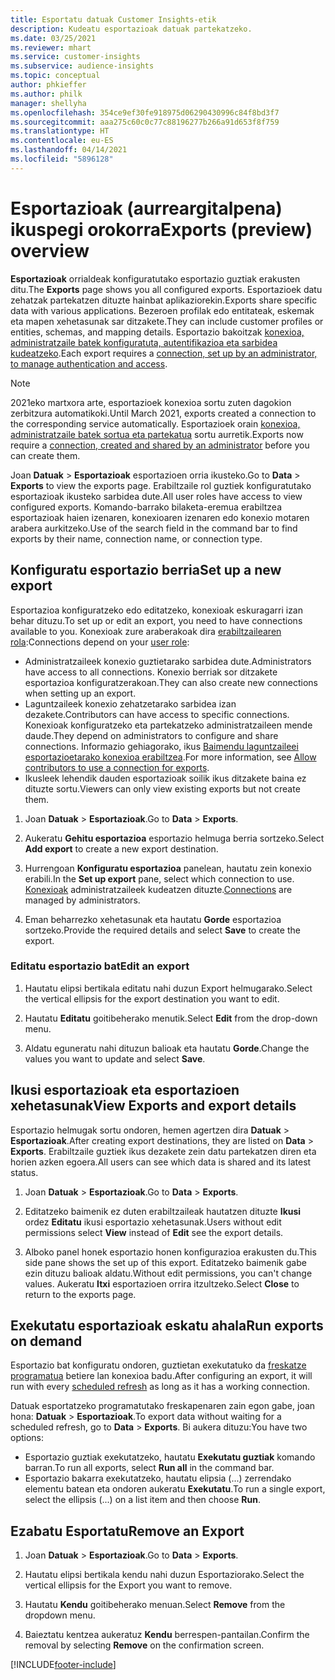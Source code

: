 ```yaml
---
title: Esportatu datuak Customer Insights-etik
description: Kudeatu esportazioak datuak partekatzeko.
ms.date: 03/25/2021
ms.reviewer: mhart
ms.service: customer-insights
ms.subservice: audience-insights
ms.topic: conceptual
author: phkieffer
ms.author: philk
manager: shellyha
ms.openlocfilehash: 354ce9ef30fe918975d06290430996c84f8bd3f7
ms.sourcegitcommit: aaa275c60c0c77c88196277b266a91d653f8f759
ms.translationtype: HT
ms.contentlocale: eu-ES
ms.lasthandoff: 04/14/2021
ms.locfileid: "5896128"
---
```

# <a name="exports-preview-overview"></a><span data-ttu-id="24a3f-103">Esportazioak (aurreargitalpena) ikuspegi orokorra</span><span class="sxs-lookup"><span data-stu-id="24a3f-103">Exports (preview) overview</span></span>

<span data-ttu-id="24a3f-104">**Esportazioak** orrialdeak konfiguratutako esportazio guztiak erakusten ditu.</span><span class="sxs-lookup"><span data-stu-id="24a3f-104">The **Exports** page shows you all configured exports.</span></span> <span data-ttu-id="24a3f-105">Esportazioek datu zehatzak partekatzen dituzte hainbat aplikaziorekin.</span><span class="sxs-lookup"><span data-stu-id="24a3f-105">Exports share specific data with various applications.</span></span> <span data-ttu-id="24a3f-106">Bezeroen profilak edo entitateak, eskemak eta mapen xehetasunak sar ditzakete.</span><span class="sxs-lookup"><span data-stu-id="24a3f-106">They can include customer profiles or entities, schemas, and mapping details.</span></span> <span data-ttu-id="24a3f-107">Esportazio bakoitzak [konexioa, administratzaile batek konfiguratuta, autentifikazioa eta sarbidea kudeatzeko](connections.md).</span><span class="sxs-lookup"><span data-stu-id="24a3f-107">Each export requires a [connection, set up by an administrator, to manage authentication and access](connections.md).</span></span>

> [!NOTE]
> <span data-ttu-id="24a3f-108">2021eko martxora arte, esportazioek konexioa sortu zuten dagokion zerbitzura automatikoki.</span><span class="sxs-lookup"><span data-stu-id="24a3f-108">Until March 2021, exports created a connection to the corresponding service automatically.</span></span> <span data-ttu-id="24a3f-109">Esportazioek orain [konexioa, administratzaile batek sortua eta partekatua](connections.md) sortu aurretik.</span><span class="sxs-lookup"><span data-stu-id="24a3f-109">Exports now require a [connection, created and shared by an administrator](connections.md) before you can create them.</span></span>

<span data-ttu-id="24a3f-110">Joan **Datuak** > **Esportazioak** esportazioen orria ikusteko.</span><span class="sxs-lookup"><span data-stu-id="24a3f-110">Go to **Data** > **Exports** to view the exports page.</span></span> <span data-ttu-id="24a3f-111">Erabiltzaile rol guztiek konfiguratutako esportazioak ikusteko sarbidea dute.</span><span class="sxs-lookup"><span data-stu-id="24a3f-111">All user roles have access to view configured exports.</span></span> <span data-ttu-id="24a3f-112">Komando-barrako bilaketa-eremua erabiltzea esportazioak haien izenaren, konexioaren izenaren edo konexio motaren arabera aurkitzeko.</span><span class="sxs-lookup"><span data-stu-id="24a3f-112">Use of the search field in the command bar to find exports by their name, connection name, or connection type.</span></span>

## <a name="set-up-a-new-export"></a><span data-ttu-id="24a3f-113">Konfiguratu esportazio berria</span><span class="sxs-lookup"><span data-stu-id="24a3f-113">Set up a new export</span></span>

<span data-ttu-id="24a3f-114">Esportazioa konfiguratzeko edo editatzeko, konexioak eskuragarri izan behar dituzu.</span><span class="sxs-lookup"><span data-stu-id="24a3f-114">To set up or edit an export, you need to have connections available to you.</span></span> <span data-ttu-id="24a3f-115">Konexioak zure araberakoak dira [erabiltzailearen rola](permissions.md):</span><span class="sxs-lookup"><span data-stu-id="24a3f-115">Connections depend on your [user role](permissions.md):</span></span>
- <span data-ttu-id="24a3f-116">Administratzaileek konexio guztietarako sarbidea dute.</span><span class="sxs-lookup"><span data-stu-id="24a3f-116">Administrators have access to all connections.</span></span> <span data-ttu-id="24a3f-117">Konexio berriak sor ditzakete esportazioa konfiguratzerakoan.</span><span class="sxs-lookup"><span data-stu-id="24a3f-117">They can also create new connections when setting up an export.</span></span>
- <span data-ttu-id="24a3f-118">Laguntzaileek konexio zehatzetarako sarbidea izan dezakete.</span><span class="sxs-lookup"><span data-stu-id="24a3f-118">Contributors can have access to specific connections.</span></span> <span data-ttu-id="24a3f-119">Konexioak konfiguratzeko eta partekatzeko administratzaileen mende daude.</span><span class="sxs-lookup"><span data-stu-id="24a3f-119">They depend on administrators to configure and share connections.</span></span> <span data-ttu-id="24a3f-120">Informazio gehiagorako, ikus [Baimendu laguntzaileei esportazioetarako konexioa erabiltzea](connections.md#allow-contributors-to-use-a-connection-for-exports).</span><span class="sxs-lookup"><span data-stu-id="24a3f-120">For more information, see [Allow contributors to use a connection for exports](connections.md#allow-contributors-to-use-a-connection-for-exports).</span></span>
- <span data-ttu-id="24a3f-121">Ikusleek lehendik dauden esportazioak soilik ikus ditzakete baina ez dituzte sortu.</span><span class="sxs-lookup"><span data-stu-id="24a3f-121">Viewers can only view existing exports but not create them.</span></span>

1. <span data-ttu-id="24a3f-122">Joan **Datuak** > **Esportazioak**.</span><span class="sxs-lookup"><span data-stu-id="24a3f-122">Go to **Data** > **Exports**.</span></span>

1. <span data-ttu-id="24a3f-123">Aukeratu **Gehitu esportazioa** esportazio helmuga berria sortzeko.</span><span class="sxs-lookup"><span data-stu-id="24a3f-123">Select **Add export** to create a new export destination.</span></span>

1. <span data-ttu-id="24a3f-124">Hurrengoan **Konfiguratu esportazioa** panelean, hautatu zein konexio erabili.</span><span class="sxs-lookup"><span data-stu-id="24a3f-124">In the **Set up export** pane, select which connection to use.</span></span> <span data-ttu-id="24a3f-125">[Konexioak](connections.md) administratzaileek kudeatzen dituzte.</span><span class="sxs-lookup"><span data-stu-id="24a3f-125">[Connections](connections.md) are managed by administrators.</span></span> 

1. <span data-ttu-id="24a3f-126">Eman beharrezko xehetasunak eta hautatu **Gorde** esportazioa sortzeko.</span><span class="sxs-lookup"><span data-stu-id="24a3f-126">Provide the required details and select **Save** to create the export.</span></span>

### <a name="edit-an-export"></a><span data-ttu-id="24a3f-127">Editatu esportazio bat</span><span class="sxs-lookup"><span data-stu-id="24a3f-127">Edit an export</span></span>

1. <span data-ttu-id="24a3f-128">Hautatu elipsi bertikala editatu nahi duzun Export helmugarako.</span><span class="sxs-lookup"><span data-stu-id="24a3f-128">Select the vertical ellipsis for the export destination you want to edit.</span></span>

1. <span data-ttu-id="24a3f-129">Hautatu **Editatu** goitibeherako menutik.</span><span class="sxs-lookup"><span data-stu-id="24a3f-129">Select **Edit** from the drop-down menu.</span></span>

1. <span data-ttu-id="24a3f-130">Aldatu eguneratu nahi dituzun balioak eta hautatu **Gorde**.</span><span class="sxs-lookup"><span data-stu-id="24a3f-130">Change the values you want to update and select **Save**.</span></span>

## <a name="view-exports-and-export-details"></a><span data-ttu-id="24a3f-131">Ikusi esportazioak eta esportazioen xehetasunak</span><span class="sxs-lookup"><span data-stu-id="24a3f-131">View Exports and export details</span></span>

<span data-ttu-id="24a3f-132">Esportazio helmugak sortu ondoren, hemen agertzen dira **Datuak** > **Esportazioak**.</span><span class="sxs-lookup"><span data-stu-id="24a3f-132">After creating export destinations, they are listed on **Data** > **Exports**.</span></span> <span data-ttu-id="24a3f-133">Erabiltzaile guztiek ikus dezakete zein datu partekatzen diren eta horien azken egoera.</span><span class="sxs-lookup"><span data-stu-id="24a3f-133">All users can see which data is shared and its latest status.</span></span>

1. <span data-ttu-id="24a3f-134">Joan **Datuak** > **Esportazioak**.</span><span class="sxs-lookup"><span data-stu-id="24a3f-134">Go to **Data** > **Exports**.</span></span>

1. <span data-ttu-id="24a3f-135">Editatzeko baimenik ez duten erabiltzaileak hautatzen dituzte **Ikusi** ordez **Editatu** ikusi esportazio xehetasunak.</span><span class="sxs-lookup"><span data-stu-id="24a3f-135">Users without edit permissions select **View** instead of **Edit** see the export details.</span></span>

1. <span data-ttu-id="24a3f-136">Alboko panel honek esportazio honen konfigurazioa erakusten du.</span><span class="sxs-lookup"><span data-stu-id="24a3f-136">This side pane shows the set up of this export.</span></span> <span data-ttu-id="24a3f-137">Editatzeko baimenik gabe ezin dituzu balioak aldatu.</span><span class="sxs-lookup"><span data-stu-id="24a3f-137">Without edit permissions, you can't change values.</span></span> <span data-ttu-id="24a3f-138">Aukeratu **Itxi** esportazioen orrira itzultzeko.</span><span class="sxs-lookup"><span data-stu-id="24a3f-138">Select **Close** to return to the exports page.</span></span>

## <a name="run-exports-on-demand"></a><span data-ttu-id="24a3f-139">Exekutatu esportazioak eskatu ahala</span><span class="sxs-lookup"><span data-stu-id="24a3f-139">Run exports on demand</span></span>

<span data-ttu-id="24a3f-140">Esportazio bat konfiguratu ondoren, guztietan exekutatuko da [freskatze programatua](system.md#schedule-tab) betiere lan konexioa badu.</span><span class="sxs-lookup"><span data-stu-id="24a3f-140">After configuring an export, it will run with every [scheduled refresh](system.md#schedule-tab) as long as it has a working connection.</span></span>

<span data-ttu-id="24a3f-141">Datuak esportatzeko programatutako freskapenaren zain egon gabe, joan hona: **Datuak** > **Esportazioak**.</span><span class="sxs-lookup"><span data-stu-id="24a3f-141">To export data without waiting for a scheduled refresh, go to **Data** > **Exports**.</span></span> <span data-ttu-id="24a3f-142">Bi aukera dituzu:</span><span class="sxs-lookup"><span data-stu-id="24a3f-142">You have two options:</span></span>

- <span data-ttu-id="24a3f-143">Esportazio guztiak exekutatzeko, hautatu **Exekutatu guztiak** komando barran.</span><span class="sxs-lookup"><span data-stu-id="24a3f-143">To run all exports, select **Run all** in the command bar.</span></span> 
- <span data-ttu-id="24a3f-144">Esportazio bakarra exekutatzeko, hautatu elipsia (...) zerrendako elementu batean eta ondoren aukeratu **Exekutatu**.</span><span class="sxs-lookup"><span data-stu-id="24a3f-144">To run a single export, select the ellipsis (...) on a list item and then choose **Run**.</span></span>

## <a name="remove-an-export"></a><span data-ttu-id="24a3f-145">Ezabatu Esportatu</span><span class="sxs-lookup"><span data-stu-id="24a3f-145">Remove an Export</span></span>

1. <span data-ttu-id="24a3f-146">Joan **Datuak** > **Esportazioak**.</span><span class="sxs-lookup"><span data-stu-id="24a3f-146">Go to **Data** > **Exports**.</span></span>

1. <span data-ttu-id="24a3f-147">Hautatu elipsi bertikala kendu nahi duzun Esportaziorako.</span><span class="sxs-lookup"><span data-stu-id="24a3f-147">Select the vertical ellipsis for the Export you want to remove.</span></span>

1. <span data-ttu-id="24a3f-148">Hautatu **Kendu** goitibeherako menuan.</span><span class="sxs-lookup"><span data-stu-id="24a3f-148">Select **Remove** from the dropdown menu.</span></span>

1. <span data-ttu-id="24a3f-149">Baieztatu kentzea aukeratuz **Kendu** berrespen-pantailan.</span><span class="sxs-lookup"><span data-stu-id="24a3f-149">Confirm the removal by selecting **Remove** on the confirmation screen.</span></span>


[!INCLUDE[footer-include](../includes/footer-banner.md)]
